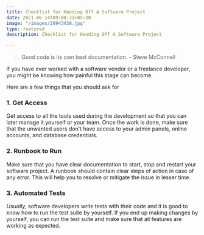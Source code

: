 ```yaml
---
title: Checklist for Handing Off A Software Project
date: 2021-06-14T09:00:21+05:30
image: "/images/20943438.jpg"
type: featured
description: Checklist for Handing Off A Software Project

---
```

> Good code is its own best documentation. - Steve McConnell

If you have ever worked with a software vendor or a freelance developer, you might be knowing how painful this stage can become. 

Here are a few things that you should ask for

### 1. Get Access

Get access to all the tools used during the development so that you can later manage it yourself or your team. Once the work is done, make sure that the unwanted users don't have access to your admin panels, online accounts, and database credentials.

### 2. Runbook to Run

Make sure that you have clear documentation to start, stop and restart your software project. A runbook should contain clear steps of action in case of any error. This will help you to resolve or mitigate the issue in lesser time.

### 3. Automated Tests

_Usually,_ software developers write tests with their code and it is good to know how to run the test suite by yourself. If you end up making changes by yourself, you can run the test suite and make sure that all features are working as expected.